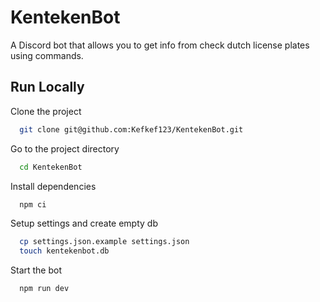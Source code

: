 # KentekenBot

A Discord bot that allows you to get info from check dutch license plates using commands.


## Run Locally

Clone the project

```bash
  git clone git@github.com:Kefkef123/KentekenBot.git
```

Go to the project directory

```bash
  cd KentekenBot
```

Install dependencies

```bash
  npm ci
```

Setup settings and create empty db
```bash
  cp settings.json.example settings.json
  touch kentekenbot.db
```

Start the bot

```bash
  npm run dev
```

